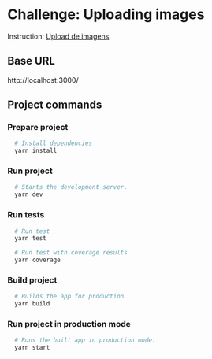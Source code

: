 # Challenge: Uploading images

Instruction: [Upload de imagens](https://www.notion.so/Desafio-02-Upload-de-imagens-4cf1c3b1c1ad4a66961b6e48558cc3b8).

## Base URL

http://localhost:3000/

## Project commands

### Prepare project

```bash
  # Install dependencies
  yarn install
```

### Run project

```bash
  # Starts the development server.
  yarn dev
```

### Run tests

```bash
  # Run test
  yarn test

  # Run test with coverage results
  yarn coverage
```

### Build project

```bash
  # Builds the app for production.
  yarn build
```

### Run project in production mode

```bash
  # Runs the built app in production mode.
  yarn start
```
